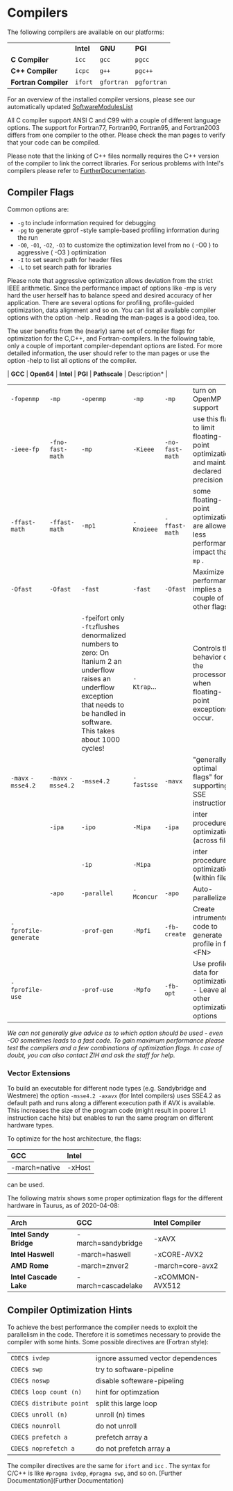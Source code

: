 # Compilers

The following compilers are available on our platforms:

|                      |           |            |             |
|----------------------|-----------|------------|-------------|
|                      | **Intel** | **GNU**    | **PGI**     |
| **C Compiler**       | `icc`     | `gcc`      | `pgcc`      |
| **C++ Compiler**     | `icpc`    | `g++`      | `pgc++`     |
| **Fortran Compiler** | `ifort`   | `gfortran` | `pgfortran` |

For an overview of the installed compiler versions, please see our
automatically updated [SoftwareModulesList](SoftwareModulesList)

All C compiler support ANSI C and C99 with a couple of different
language options. The support for Fortran77, Fortran90, Fortran95, and
Fortran2003 differs from one compiler to the other. Please check the man
pages to verify that your code can be compiled.

Please note that the linking of C++ files normally requires the C++
version of the compiler to link the correct libraries. For serious
problems with Intel's compilers please refer to
[FurtherDocumentation](FurtherDocumentation).

## Compiler Flags

Common options are:

-   `-g` to include information required for debugging
-   `-pg` to generate gprof -style sample-based profiling information
    during the run
-   `-O0`, `-O1`, `-O2`, `-O3` to customize the optimization level from
    no ( -O0 ) to aggressive ( -O3 ) optimization
-   `-I` to set search path for header files
-   `-L` to set search path for libraries

Please note that aggressive optimization allows deviation from the
strict IEEE arithmetic. Since the performance impact of options like -mp
is very hard the user herself has to balance speed and desired accuracy
of her application. There are several options for profiling,
profile-guided optimization, data alignment and so on. You can list all
available compiler options with the option -help . Reading the man-pages
is a good idea, too.

The user benefits from the (nearly) same set of compiler flags for
optimization for the C,C++, and Fortran-compilers. In the following
table, only a couple of important compiler-dependant options are listed.
For more detailed information, the user should refer to the man pages or
use the option -help to list all options of the compiler.

\| **GCC** \| **Open64** \| **Intel** \| **PGI** \| **Pathscale** \|
Description\* \|

|                      |                    |                                                                                                                                                                                                                                                                              |             |                 |                                                                                     |
|----------------------|--------------------|------------------------------------------------------------------------------------------------------------------------------------------------------------------------------------------------------------------------------------------------------------------------------|-------------|-----------------|-------------------------------------------------------------------------------------|
| `-fopenmp`           | `-mp`              | `-openmp`                                                                                                                                                                                                                                                                    | `-mp`       | `-mp`           | turn on OpenMP support                                                              |
| `-ieee-fp`           | `-fno-fast-math`   | `-mp`                                                                                                                                                                                                                                                                        | `-Kieee`    | `-no-fast-math` | use this flag to limit floating-point optimizations and maintain declared precision |
| `-ffast-math`        | `-ffast-math`      | `-mp1`                                                                                                                                                                                                                                                                       | `-Knoieee`  | `-ffast-math`   | some floating-point optimizations are allowed, less performance impact than `-mp` . |
| `-Ofast`             | `-Ofast`           | `-fast`                                                                                                                                                                                                                                                                      | `-fast`     | `-Ofast`        | Maximize performance, implies a couple of other flags                               |
|                      |                    | `-fpe`<span class="twiki-macro FOOTNOTE">ifort only</span> `-ftz`<span class="twiki-macro FOOTNOTE">flushes denormalized numbers to zero: On Itanium 2 an underflow raises an underflow exception that needs to be handled in software. This takes about 1000 cycles!</span> | `-Ktrap`... |                 | Controls the behavior of the processor when floating-point exceptions occur.        |
| `-mavx` `-msse4.2`   | `-mavx` `-msse4.2` | `-msse4.2`                                                                                                                                                                                                                                                                   | `-fastsse`  | `-mavx`         | "generally optimal flags" for supporting SSE instructions                           |
|                      | `-ipa`             | `-ipo`                                                                                                                                                                                                                                                                       | `-Mipa`     | `-ipa`          | inter procedure optimization (across files)                                         |
|                      |                    | `-ip`                                                                                                                                                                                                                                                                        | `-Mipa`     |                 | inter procedure optimization (within files)                                         |
|                      | `-apo`             | `-parallel`                                                                                                                                                                                                                                                                  | `-Mconcur`  | `-apo`          | Auto-parallelizer                                                                   |
| `-fprofile-generate` |                    | `-prof-gen`                                                                                                                                                                                                                                                                  | `-Mpfi`     | `-fb-create`    | Create intrumented code to generate profile in file \<FN>                           |
| `-fprofile-use`      |                    | `-prof-use`                                                                                                                                                                                                                                                                  | `-Mpfo`     | `-fb-opt`       | Use profile data for optimization. - Leave all other optimization options           |

*We can not generally give advice as to which option should be used -
even -O0 sometimes leads to a fast code. To gain maximum performance
please test the compilers and a few combinations of optimization flags.
In case of doubt, you can also contact ZIH and ask the staff for help.*

### Vector Extensions

To build an executable for different node types (e.g. Sandybridge and
Westmere) the option `-msse4.2 -axavx` (for Intel compilers) uses SSE4.2
as default path and runs along a different execution path if AVX is
available. This increases the size of the program code (might result in
poorer L1 instruction cache hits) but enables to run the same program on
different hardware types.

To optimize for the host architecture, the flags:

| GCC           | Intel  |
|:--------------|:-------|
| -march=native | -xHost |

can be used.

The following matrix shows some proper optimization flags for the
different hardware in Taurus, as of 2020-04-08:

| Arch                   | GCC                | Intel Compiler   |
|:-----------------------|:-------------------|:-----------------|
| **Intel Sandy Bridge** | -march=sandybridge | -xAVX            |
| **Intel Haswell**      | -march=haswell     | -xCORE-AVX2      |
| **AMD Rome**           | -march=znver2      | -march=core-avx2 |
| **Intel Cascade Lake** | -march=cascadelake | -xCOMMON-AVX512  |

## Compiler Optimization Hints

To achieve the best performance the compiler needs to exploit the
parallelism in the code. Therefore it is sometimes necessary to provide
the compiler with some hints. Some possible directives are (Fortran
style):

|                          |                                   |
|--------------------------|-----------------------------------|
| `CDEC$ ivdep`            | ignore assumed vector dependences |
| `CDEC$ swp`              | try to software-pipeline          |
| `CDEC$ noswp`            | disable softeware-pipeling        |
| `CDEC$ loop count (n)`   | hint for optimzation              |
| `CDEC$ distribute point` | split this large loop             |
| `CDEC$ unroll (n)`       | unroll (n) times                  |
| `CDEC$ nounroll`         | do not unroll                     |
| `CDEC$ prefetch a`       | prefetch array a                  |
| `CDEC$ noprefetch a`     | do not prefetch array a           |

The compiler directives are the same for `ifort` and `icc` . The syntax
for C/C++ is like `#pragma ivdep`, `#pragma swp`, and so on.
[Further Documentation](Further Documentation)
